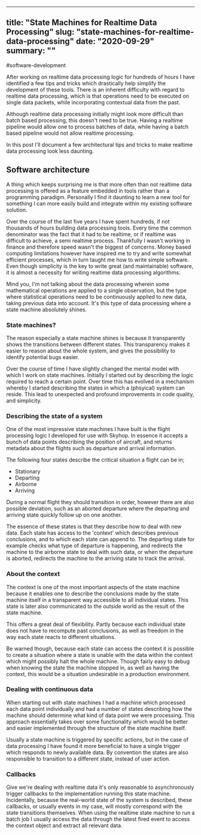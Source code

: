 
---
title: "State Machines for Realtime Data Processing"
slug: "state-machines-for-realtime-data-processing"
date: "2020-09-29"
summary: ""
---

#software-development

After working on realtime data processing logic for hundreds of hours I have identified a few tips and tricks which drastically help simplify the development of these tools. There is an inherent difficulty with regard to realtime data processing, which is that operations need to be executed on single data packets, while incorporating contextual data from the past.

Although realtime data processing initially might look more difficult than batch based processing, this doesn't need to be true. Having a realtime pipeline would allow one to process batches of data, while having a batch based pipeline would not allow realtime processing.

In this post I'll document a few architectural tips and tricks to make realtime data processing look less daunting.


## Software architecture

A thing which keeps surprising me is that more often than not realtime data processing is offered as a feature embedded in tools rather than a programming paradigm. Personally I find it daunting to learn a new tool for something I can more easily build and integrate within my existing software solution.

Over the course of the last five years I have spent hundreds, if not thousands of hours building data processing tools. Every time the common denominator was the fact that it had to be realtime, or if realtime was difficult to achieve, a semi realtime process. Thankfully I wasn't working in finance and therefore speed wasn't the biggest of concerns. Money based computing limitations however have inspired me to try and write somewhat efficient processes, which in turn taught me how to write simple software. Even though simplicity is the key to write great (and maintainable) software, it is almost a necessity for writing realtime data processing algorithms.

Mind you, I'm not talking about the data processing wherein some mathematical operations are applied to a single observation, but the type where statistical operations need to be continuously applied to new data, taking previous data into account. It's this type of data processing where a state machine absolutely shines.

### State machines?

The reason especially a state machine shines is because it transparently shows the transitions between different states. This transparency makes it easier to reason about the whole system, and gives the possibility to identify potential bugs easier.

Over the course of time I have slightly changed the mental model with which I work on state machines. Initially I started out by describing the logic required to reach a certain point. Over time this has evolved in a mechanism whereby I started describing the states in which a (phsyical) system can reside. This lead to unexpected and profound improvements in code quality, and simplicity.

### Describing the state of a system

One of the most impressive state machines I have built is the flight processing logic I developed for use with Skyhop. In essence it accepts a bunch of data points describing the position of aircraft, and returns metadata about the flights such as departure and arrival information.

The following four states describe the critical situation a flight can be in;

- Stationary
- Departing
- Airborne
- Arriving

During a normal flight they should transition in order, however there are also possible deviation, such as an aborted departure where the departing and arriving state quickly follow up on one another.

The essence of these states is that they describe how to deal with new data. Each state has access to the 'context' which describes previous conclusions, and to which each state can append to. The departing state for example checks what type of departure is happening, and redirects the machine to the airborne state to deal with such data, or when the departure is aborted, redirects the machine to the arriving state to track the arrival.

### About the context

The context is one of the most important aspects of the state machine because it enables one to describe the conclusions made by the state machine itself in a transparent way accessible to all individual states. This state is later also communicated to the outside world as the result of the state machine.

This offers a great deal of flexibility. Partly because each individual state does not have to recompute past conclusions, as well as freedom in the way each state reacts to different situations.

Be warned though, because each state can access the context it is possible to create a situation where a state is unable with the data within the context which might possibly halt the whole machine. Though fairly easy to debug when knowing the state the machine stopped in, as well as having the context, this would be a situation undesirable in a production environment.

### Dealing with continuous data

When starting out with state machines I had a machine which processed each data point individually and had a number of states describing how the machine should determine what kind of data point we were processing. This approach essentially takes over some functionality which would be better and easier implemented through the structure of the state machine itself.

Usually a state machine is triggered by specific actions, but in the case of data processing I have found it more beneficial to have a single trigger which responds to newly available data. By convention the states are also responsible to transition to a different state, instead of user action.

### Callbacks

Give we're dealing with realtime data it's only reasonable to asynchronously trigger callbacks to the implementation running this state machine. Incidentally, because the real-world state of the system is described, these callbacks, or usually events in my case, will mostly correspond with the state transitions themselves. When using the realtime state machine to run a batch job I usually access the data through the latest fired event to access the context object and extract all relevant data.

